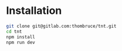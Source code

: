 # Installation

```bash
git clone git@gitlab.com:thombruce/tnt.git
cd tnt
npm install
npm run dev
```

